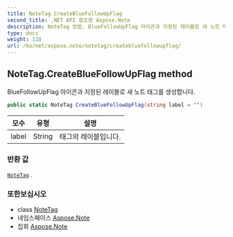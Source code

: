 ```yaml
---
title: NoteTag.CreateBlueFollowUpFlag
second_title: .NET API 참조용 Aspose.Note
description: NoteTag 방법. BlueFollowUpFlag 아이콘과 지정된 레이블로 새 노트 태그를 생성합니다.
type: docs
weight: 110
url: /ko/net/aspose.note/notetag/createbluefollowupflag/
---
```

## NoteTag.CreateBlueFollowUpFlag method

BlueFollowUpFlag 아이콘과 지정된 레이블로 새 노트 태그를 생성합니다.

```csharp
public static NoteTag CreateBlueFollowUpFlag(string label = "")
```

| 모수 | 유형 | 설명 |
| --- | --- | --- |
| label | String | 태그의 레이블입니다. |

### 반환 값

[`NoteTag`](../) .

### 또한보십시오

* class [NoteTag](../)
* 네임스페이스 [Aspose.Note](../../notetag/)
* 집회 [Aspose.Note](../../../)


